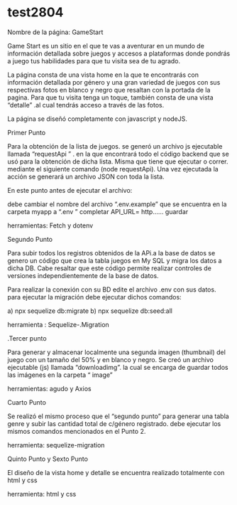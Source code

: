 # test2804
Nombre de la página:  GameStart

Game Start es un sitio en el que te vas a aventurar en un mundo de información detallada sobre juegos y accesos a plataformas donde pondrás a juego tus habilidades  para que tu visita sea de tu agrado. 

La página consta de una vista home en la que te encontrarás con información detallada por género y una gran variedad de juegos con sus respectivas  fotos en blanco y negro que resaltan con la  portada de la pagina.
Para que tu visita tenga un toque, también consta de una vista “detalle” .al cual tendrás acceso a través de las fotos.


La página se diseñó completamente con javascript y nodeJS. 



Primer Punto

Para la obtención de la lista de juegos. se generó un archivo js ejecutable llamada “requestApi ” .
en la que encontrará todo el código backend que se usó para la obtención de dicha lista.
Misma que tiene que ejecutar o correr. mediante el siguiente comando (node  requestApi).
Una vez ejecutada la acción se generará un archivo JSON con toda la lista.

En este punto antes de ejecutar el archivo:

debe cambiar el nombre del archivo  “.env.example” que se encuentra en la carpeta myapp  a “.env ”
completar API_URL= http……
guardar

herramientas: Fetch y dotenv

Segundo Punto

Para subir todos los registros obtenidos de la APi.a la base de datos se
genero un código que crea la tabla juegos en My SQL y migra los datos a dicha DB.
Cabe resaltar que este código permite realizar controles de versiones independientemente de la base de datos.

Para realizar la conexión con su BD edite el archivo .env con sus datos.
para ejecutar la migración debe ejecutar dichos comandos:

a) npx sequelize db:migrate 
b) npx sequelize db:seed:all 

herramienta : Sequelize-.Migration

.Tercer punto

Para generar y almacenar localmente una segunda imagen (thumbnail) del juego con un tamaño del 50% y en blanco y negro. Se creó un archivo ejecutable (js) llamada “downloadimg”. la cual se encarga de guardar todos las imágenes en la carpeta “ image” 

herramientas: agudo y Axios

Cuarto Punto 

Se realizó el mismo proceso que el “segundo punto” para generar una tabla genre y subir las cantidad total de c/género registrado.
debe ejecutar los mismos comandos mencionados en el Punto 2.

herramienta: sequelize-migration

Quinto Punto y Sexto Punto

El diseño de la vista home y detalle se encuentra realizado totalmente con html y css

herramienta: html y css

